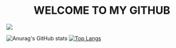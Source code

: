 <h1 align="center">WELCOME TO MY GITHUB</h1>

![](https://komarev.com/ghpvc/?username=dstelmac&color=blue)

![Anurag's GitHub stats](https://github-readme-stats.vercel.app/api?username=dstelmac&show_icons=true&theme=red)
[![Top Langs](https://github-readme-stats.vercel.app/api/top-langs/?username=dstelmac&layout=compact&theme=red)](https://github.com/anuraghazra/github-readme-stats)

